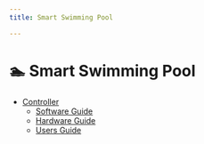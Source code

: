 ```yaml
---
title: Smart Swimming Pool

---
```


# 🏊 Smart Swimming Pool

- [Controller](https://smart-swimmingpool.github.io/pool-controller/)
  - [Software Guide](https://smart-swimmingpool.github.io/pool-controller/software-guide.html)
  - [Hardware Guide](https://smart-swimmingpool.github.io/pool-controller/hardware-guide.html)
  - [Users Guide](https://smart-swimmingpool.github.io/pool-controller/users-guide.html)
